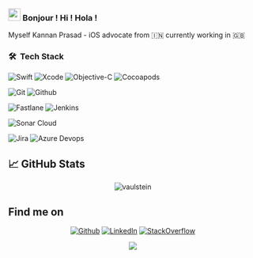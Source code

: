 ### <img src="https://media.giphy.com/media/hvRJCLFzcasrR4ia7z/giphy.gif" width="25px">  Bonjour ! Hi ! Hola !  

Myself Kannan Prasad - iOS advocate from 🇮🇳 currently working in 🇬🇧 

###  🛠 &nbsp;Tech Stack

![Swift](https://img.shields.io/badge/-Swift-05122A?style=plastic&logo=swift)
![Xcode](https://img.shields.io/badge/-Xcode-05122A?style=plastic&logo=xcode)
![Objective-C](https://img.shields.io/badge/-PHP-05122A?style=plastic&logo=php)
![Cocoapods](https://img.shields.io/badge/-CocoaPods-05122A?style=plastic&logo=cocoapods)

![Git](https://img.shields.io/badge/-Git-05122A?style=plastic&logo=git)
![Github](https://img.shields.io/badge/-Github-05122A?style=plastic&logo=github)

![Fastlane](https://img.shields.io/badge/-Fastlane-05122A?style=plastic&logo=fastlane)
![Jenkins](https://img.shields.io/badge/-Jenkins-05122A?style=plastic&logo=jenkins)

![Sonar Cloud](https://img.shields.io/badge/-Sonar%20Cloud-05122A?style=plastic&logo=sonarcloud)

![Jira](https://img.shields.io/badge/-Jira-05122A?style=plastic&logo=jira)
![Azure Devops](https://img.shields.io/badge/-Azure%20Devops-05122A?style=plastic&logo=azuredevops)


## &#x1f4c8; GitHub Stats
<p align="center">
<img align="center" src="https://github-readme-stats.vercel.app/api/top-langs?username=kannanprasad87&show_icons=true&locale=en&layout=compact&theme=radical" alt="vaulstein" />
</p>
 

## Find me on

<p align="center">
<a href="https://github.com/kannanprasad87" target="_blank"><img alt="Github" src="https://img.shields.io/badge/-Github-05122A?style=plastic&logo=github"/></a>
<a href="https://www.linkedin.com/in/kannanprasad" target="_blank"><img alt="LinkedIn" src="https://img.shields.io/badge/LinkedIn-05122A?&style=plastic&logo=linkedin" /></a>
<a href="https://stackoverflow.com/users/591843/kannan-prasad" target="_blnk"><img alt="StackOverflow" src="https://stackoverflow-badge.vercel.app/?userID=591843" /></a> 
</p>

<p align="center">
<img src="https://visitor-badge.glitch.me/badge?page_id=kannanprasad87"/>
</p>



